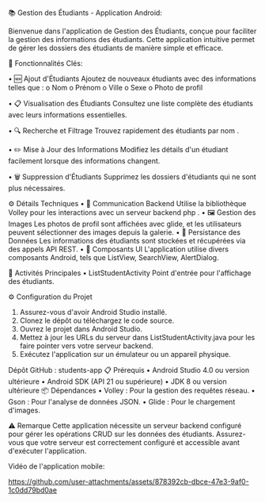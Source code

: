 📚 Gestion des Étudiants - Application Android:

Bienvenue dans l'application de Gestion des Étudiants, conçue pour faciliter la gestion des informations des étudiants. Cette application intuitive permet de gérer les dossiers des étudiants de manière simple et efficace.

🚀 Fonctionnalités Clés:

•	🆕 Ajout d'Étudiants
Ajoutez de nouveaux étudiants avec des informations telles que :
o	Nom
o	Prénom
o	Ville
o	Sexe
o	Photo de profil

•	📋 Visualisation des Étudiants
Consultez une liste complète des étudiants avec leurs informations essentielles.

•	🔍 Recherche et Filtrage
Trouvez rapidement des étudiants par nom .

•	✏️ Mise à Jour des Informations
Modifiez les détails d'un étudiant facilement lorsque des informations changent.

•	🗑️ Suppression d'Étudiants
Supprimez les dossiers d'étudiants qui ne sont plus nécessaires.

⚙️ Détails Techniques
•	🔗 Communication Backend
Utilise la bibliothèque Volley pour les interactions avec un serveur backend php .
•	🖼️ Gestion des Images
Les photos de profil sont affichées avec glide, et les utilisateurs peuvent sélectionner des images depuis la galerie.
•	💾 Persistance des Données
Les informations des étudiants sont stockées et récupérées via des appels API REST.
•	📱 Composants UI
L'application utilise divers composants Android, tels que ListView, SearchView, AlertDialog.

📱 Activités Principales
•	ListStudentActivity
Point d'entrée pour l'affichage des étudiants.

⚙️ Configuration du Projet
1.	Assurez-vous d'avoir Android Studio installé.
2.	Clonez le dépôt ou téléchargez le code source.
3.	Ouvrez le projet dans Android Studio.
4.	Mettez à jour les URLs du serveur dans ListStudentActivity.java pour les faire pointer vers votre serveur backend.
5.	Exécutez l'application sur un émulateur ou un appareil physique.

Dépôt GitHub : students-app
📋 Prérequis
•	Android Studio 4.0 ou version ultérieure
•	Android SDK (API 21 ou supérieure)
•	JDK 8 ou version ultérieure
📦 Dépendances
•	Volley : Pour la gestion des requêtes réseau.
•	Gson : Pour l'analyse de données JSON.
•	Glide : Pour le chargement d'images.

⚠️ Remarque
Cette application nécessite un serveur backend configuré pour gérer les opérations CRUD sur les données des étudiants. Assurez-vous que votre serveur est correctement configuré et accessible avant d'exécuter l'application.

Vidéo de l'application mobile:

https://github.com/user-attachments/assets/878392cb-dbce-47e3-9af0-1c0dd79bd0ae


